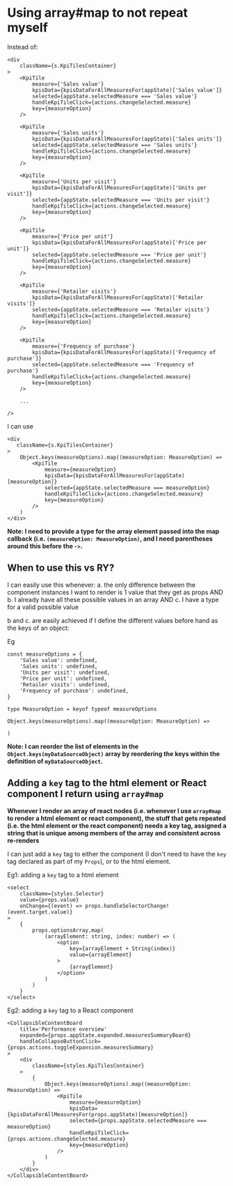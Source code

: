 # Using array#map to not repeat myself

Instead of:

```
<div
    className={s.KpiTilesContainer}
>
    <KpiTile
        measure={'Sales value'}
        kpisData={kpisDataForAllMeasuresFor(appState)['Sales value']}
        selected={appState.selectedMeasure === 'Sales value'}
        handleKpiTileClick={actions.changeSelected.measure}
        key={measureOption}
    />
    
	<KpiTile
        measure={'Sales units'}
        kpisData={kpisDataForAllMeasuresFor(appState)['Sales units']}
        selected={appState.selectedMeasure === 'Sales units'}
        handleKpiTileClick={actions.changeSelected.measure}
        key={measureOption}
    />
    
	<KpiTile
        measure={'Units per visit'}
        kpisData={kpisDataForAllMeasuresFor(appState)['Units per visit']}
        selected={appState.selectedMeasure === 'Units per visit'}
        handleKpiTileClick={actions.changeSelected.measure}
        key={measureOption}
    />
    
	<KpiTile
        measure={'Price per unit'}
        kpisData={kpisDataForAllMeasuresFor(appState)['Price per unit']}
        selected={appState.selectedMeasure === 'Price per unit'}
        handleKpiTileClick={actions.changeSelected.measure}
        key={measureOption}
    />
    
	<KpiTile
        measure={'Retailer visits'}
        kpisData={kpisDataForAllMeasuresFor(appState)['Retailer visits']}
        selected={appState.selectedMeasure === 'Retailer visits'}
        handleKpiTileClick={actions.changeSelected.measure}
        key={measureOption}
    />
    
	<KpiTile
        measure={'Frequency of purchase'}
        kpisData={kpisDataForAllMeasuresFor(appState)['Frequency of purchase']}
        selected={appState.selectedMeasure === 'Frequency of purchase'}
        handleKpiTileClick={actions.changeSelected.measure}
        key={measureOption}
    />
    
    ...
    
/>
```

I can use 

```
<div
   className={s.KpiTilesContainer}
>
	Object.keys(measureOptions).map((measureOption: MeasureOption) => 
		<KpiTile
	        measure={measureOption}
	        kpisData={kpisDataForAllMeasuresFor(appState)[measureOption]}
	        selected={appState.selectedMeasure === measureOption}
	        handleKpiTileClick={actions.changeSelected.measure}
	        key={measureOption}
	    />
	)
</div>
```

__Note: I need to provide a type for the array element passed into the map callback (i.e. `(measureOption: MeasureOption)`, and I need parentheses around this before the `->`.__

## When to use this vs RY?

I can easily use this whenever:
a. the only difference between the component instances I want to render is 1 value that they get as props 
AND b. I already have all these possible values in an array 
AND c. I have a type for a valid possible value

b and c. are easily achieved if I define the different values before hand as the keys of an object:

Eg

```
const measureOptions = {
	'Sales value': undefined,
	'Sales units': undefined,
	'Units per visit': undefined,
	'Price per unit': undefined,
	'Retailer visits': undefined,
	'Frequency of purchase': undefined,
}

type MeasureOption = keyof typeof measureOptions

Object.keys(measureOptions).map((measureOption: MeasureOption) =>

)
```

__Note: I can reorder the list of elements in the `Object.keys(myDataSourceObject)` array by reordering the keys within the definition of `myDataSourceObject`.__


## Adding a `key` tag to the html element or React component I return using `array#map`

__Whenever I render an array of react nodes (i.e. whenever I use `array#map` to render a html element or react component), the stuff that gets repeated (i.e. the html element or the react component) needs a key tag, assigned a string that is unique among members of the array and consistent across re-renders__

I can just add a `key` tag to either the component (I don't need to have the `key` tag declared as part of my `Props`), or to the html element.

Eg1: adding a `key` tag to a html element

```
<select
    className={styles.Selector}
    value={props.value}
    onChange={(event) => props.handleSelectorChange!(event.target.value)}
>
    {
        props.optionsArray.map(
            (arrayElement: string, index: number) => (
                <option
                    key={arrayElement + String(index)}
                    value={arrayElement}
                >
                    {arrayElement}
                </option>
            )
        )
    }
</select>
```

Eg2: adding a `key` tag to a React component

```
<CollapsibleContentBoard
    title='Performance overview'
    expanded={props.appState.expanded.measuresSummaryBoard}
    handleCollapseButtonClick={props.actions.toggleExpansion.measuresSummary}
>
    <div
        className={styles.KpiTilesContainer}
    >
        {
            Object.keys(measureOptions).map((measureOption: MeasureOption) =>
                <KpiTile
                    measure={measureOption}
                    kpisData={kpisDataForAllMeasuresFor(props.appState)[measureOption]}
                    selected={props.appState.selectedMeasure === measureOption}
                    handleKpiTileClick={props.actions.changeSelected.measure}
                    key={measureOption}
                />
            )
        }
    </div>
</CollapsibleContentBoard>
```
